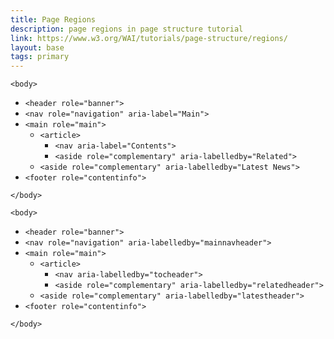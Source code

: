 ```yaml
---
title: Page Regions
description: page regions in page structure tutorial
link: https://www.w3.org/WAI/tutorials/page-structure/regions/
layout: base
tags: primary
---
```

`<body>`
- `<header role="banner">`
- `<nav role="navigation" aria-label="Main">`
- `<main role="main">`
  - `<article>`
    - `<nav aria-label="Contents">`
    - `<aside role="complementary" aria-labelledby="Related">`
  - `<aside role="complementary" aria-labelledby="Latest News">`
- `<footer role="contentinfo">`

`</body>`


`<body>`
- `<header role="banner">`
- `<nav role="navigation" aria-labelledby="mainnavheader">`
- `<main role="main">`
  - `<article>`
    - `<nav aria-labelledby="tocheader">`
    - `<aside role="complementary" aria-labelledby="relatedheader">`
  - `<aside role="complementary" aria-labelledby="latestheader">`
- `<footer role="contentinfo">`

`</body>`